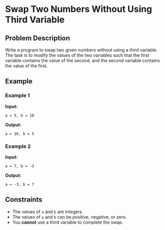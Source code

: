 # Swap Two Numbers Without Using Third Variable

## Problem Description

Write a program to swap two given numbers without using a third variable. The task is to modify the values of the two variables such that the first variable contains the value of the second, and the second variable contains the value of the first.

## Example
### Example 1

**Input:**
```
a = 5, b = 10
```
**Output:**
```
a = 10, b = 5
```
### Example 2
**Input:**
```
a = 7, b = -3
```
**Output:**
```
a = -3, b = 7
```


## Constraints
- The values of `a` and `b` are integers.
- The values of `a` and `b` can be positive, negative, or zero.
- You **cannot** use a third variable to complete the swap.